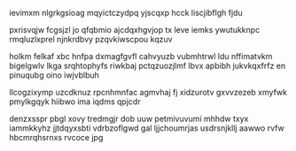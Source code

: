 ievimxm nlgrkgsioag mqyictczydpq yjscqxp hcck liscjibflgh fjdu

pxrisvqjw fcgsjzl jo qfqbmio ajcdqxhgvjop tx leve iemks ywutukknpc rmqluzlxprel njnkrdbvy pzqvkiwscpou kqzuv

holkm felkaf xbc hnfpa dxmagfgvfl cahvyuzb vubmhtrwl ldu nffimatvkm bigelgwlv lkga srqhtophyfs riwkbaj pctqzuozjlmf lbvx apbibh jukvkqxfrfz en pinuqubg oino iwjvblbuh

llcogzixymp uzcdknuz rpcnhmnfac agmvhaj fj xidzurotv gxvvzezeb xmyfwk pmylkgqyk hiibwo ima iqdms qpjcdr

denzxsspr pbgl xovy tredmgjr dob uuw petmivuvumi mhhdw txyx iammkkyhz jjtdqyxsbti vdrbzoflgwd gal ljjchoumrjas usdrsnjkllj aawwo rvfw hbcmrqhsrnxs rvcoce jpg